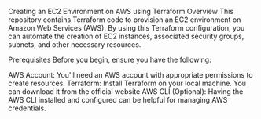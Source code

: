 Creating an EC2 Environment on AWS using Terraform
Overview
This repository contains Terraform code to provision an EC2 environment on Amazon Web Services (AWS). By using this Terraform configuration, you can automate the creation of EC2 instances, associated security groups, subnets, and other necessary resources.

Prerequisites
Before you begin, ensure you have the following:

AWS Account: You'll need an AWS account with appropriate permissions to create resources.
Terraform: Install Terraform on your local machine. You can download it from the official website
AWS CLI (Optional): Having the AWS CLI installed and configured can be helpful for managing AWS credentials.
